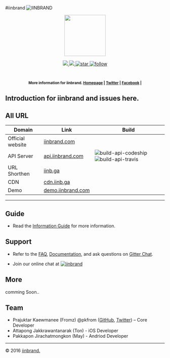 #iinbrand ![IINBRAND](https://cdn.rawgit.com/iinbrand/artwork/master/logo/logox32.svg)

<p align="center">
    <img src="https://cdn.rawgit.com/iinbrand/artwork/master/logo/logox120.svg"height="130">
</p>
<p align="center">

<a href="https://github.com/iinbrand/iinbrand">
    <img src="https://img.shields.io/github/tag/iinbrand/iinbrand.svg?style=flat">
</a>

<a href="#">
    <img src="https://img.shields.io/badge/iinbrand-iinbrand-1ab691.svg?style=flat">
</a>
    
<a href="https://github.com/iinbrand/iinbrand">
    <img src="https://img.shields.io/github/stars/iinbrand/iinbrand.svg?style=social&label=Star"alt="star">
</a>

<a href="https://twitter.com/intent/follow?ref_src=twsrc%5Etfw&region=follow_link&screen_name=iinbrand&tw_p=followbutton">
    <img src="https://img.shields.io/twitter/follow/iinbrand.svg?style=social"alt="follow">
</a>

</p>

<br>

<p align="center"><sup><strong>More information for iinbrand. 
    <a href="https://iinbrand.com/">Homepage</a> | 
    <a href="https://iinb.ga/tw">Twitter</a> |
    <a href="https://iinb.ga/fb">Facebook</a> |
</strong></sup>
</p>


Introduction for iinbrand and issues here.
----

## All URL

Domain | Link | Build
------- | ---------------- | ---------- | 
Official website  |[iinbrand.com][url-iinbrand] |
API Server | [api.iinbrand.com][url-api] | ![build-api-codeship] ![build-api-travis]
URL Shorthen  | [iinb.ga][url-short]        |
CDN | [cdn.iinb.ga][url-cdn] | 
Demo | [demo.iinbrand.com][url-demo] |

---

## Guide

- Read the [Information Guide][link-info] for more information.

## Support

- Refer to the [FAQ][link-faq], [Documentation][link-docs], and ask questions on  [Gitter Chat](https://gitter.im/iinbrand).

- Join our online chat at [![iinbrand](https://img.shields.io/gitter/room/iinbrand/iinbrand.svg?style=flat)](https://gitter.im/iinbrand)

## More

comming Soon..

## Team

- Prajuktar Kaewmanee (Fromz) @pkfrom ([GitHub](http://github.com/pkfrom), [Twitter](http://twitter.com/pkfrom)) – Core Developer
- Attapong Jakkrawantanarak (Ton) - iOS Developer
- Pakkapon Jirachatmongkon (May) - Andriod Developer

[link-docs]: #
[link-faq]: #
[link-info]: #

[url-iinbrand]: https://iinbrand.com
[url-api]: https://api.iinbrand.comt
[url-doc]: http://docs.iinbrand.com
[url-short]: https://iinb.ga
[url-cdn]: https://cdn.iinbrand.com
[url-demo]: http://demo.iinbrand.com

[build-api-codeship]: https://codeship.com/projects/2c072e30-9589-0133-9335-4a53072d6648/status?branch=master
[build-api-travis]: https://travis-ci.com/pkfrom/api-server.svg?token=CKNmmWMzvESXkb4Jy7Kp&branch=master

---

© 2016 [iinbrand.](https://iinbrand.com)